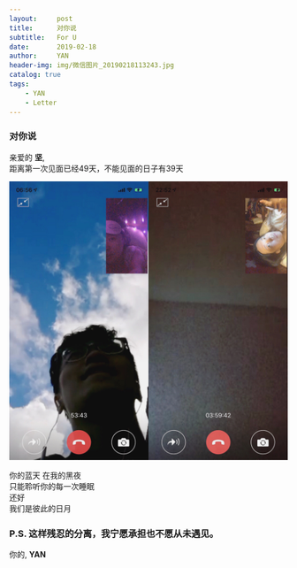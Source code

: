 ```yaml
---
layout:     post
title:      对你说
subtitle:   For U
date:       2019-02-18
author:     YAN
header-img: img/微信图片_20190218113243.jpg
catalog: true
tags:
    - YAN
    - Letter
---
```


### 对你说

亲爱的 **坚**,<br>
距离第一次见面已经49天，不能见面的日子有39天<br>
   
  ![](https://raw.githubusercontent.com/project106/project106.github.io/master/img/微信图片_20190218105427.jpg)
  
你的蓝天 在我的黑夜<br>
只能聆听你的每一次睡眠<br>
还好<br>
我们是彼此的日月<br>
   

### P.S. 这样残忍的分离，我宁愿承担也不愿从未遇见。


你的,
**YAN**

